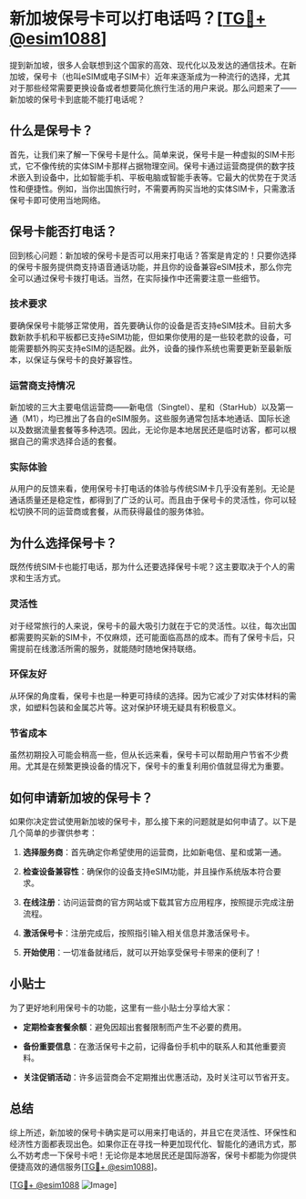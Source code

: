 # 新加坡保号卡可以打电话吗？[[TG💪+ @esim1088](https://t.me/s/esim1088)]

提到新加坡，很多人会联想到这个国家的高效、现代化以及发达的通信技术。在新加坡，保号卡（也叫eSIM或电子SIM卡）近年来逐渐成为一种流行的选择，尤其对于那些经常需要更换设备或者想要简化旅行生活的用户来说。那么问题来了——新加坡的保号卡到底能不能打电话呢？

## 什么是保号卡？

首先，让我们来了解一下保号卡是什么。简单来说，保号卡是一种虚拟的SIM卡形式，它不像传统的实体SIM卡那样占据物理空间。保号卡通过运营商提供的数字技术嵌入到设备中，比如智能手机、平板电脑或智能手表等。它最大的优势在于灵活性和便捷性。例如，当你出国旅行时，不需要再购买当地的实体SIM卡，只需激活保号卡即可使用当地网络。

## 保号卡能否打电话？

回到核心问题：新加坡的保号卡是否可以用来打电话？答案是肯定的！只要你选择的保号卡服务提供商支持语音通话功能，并且你的设备兼容eSIM技术，那么你完全可以通过保号卡拨打电话。当然，在实际操作中还需要注意一些细节。

### 技术要求

要确保保号卡能够正常使用，首先要确认你的设备是否支持eSIM技术。目前大多数新款手机和平板都已支持eSIM功能，但如果你使用的是一些较老款的设备，可能需要额外购买支持eSIM的适配器。此外，设备的操作系统也需要更新至最新版本，以保证与保号卡的良好兼容性。

### 运营商支持情况

新加坡的三大主要电信运营商——新电信（Singtel）、星和（StarHub）以及第一通（M1），均已推出了各自的eSIM服务。这些服务通常包括本地通话、国际长途以及数据流量套餐等多种选项。因此，无论你是本地居民还是临时访客，都可以根据自己的需求选择合适的套餐。

### 实际体验

从用户的反馈来看，使用保号卡打电话的体验与传统SIM卡几乎没有差别。无论是通话质量还是稳定性，都得到了广泛的认可。而且由于保号卡的灵活性，你可以轻松切换不同的运营商或套餐，从而获得最佳的服务体验。

## 为什么选择保号卡？

既然传统SIM卡也能打电话，那为什么还要选择保号卡呢？这主要取决于个人的需求和生活方式。

### 灵活性

对于经常旅行的人来说，保号卡的最大吸引力就在于它的灵活性。以往，每次出国都需要购买新的SIM卡，不仅麻烦，还可能面临高昂的成本。而有了保号卡后，只需提前在线激活所需的服务，就能随时随地保持联络。

### 环保友好

从环保的角度看，保号卡也是一种更可持续的选择。因为它减少了对实体材料的需求，如塑料包装和金属芯片等。这对保护环境无疑具有积极意义。

### 节省成本

虽然初期投入可能会稍高一些，但从长远来看，保号卡可以帮助用户节省不少费用。尤其是在频繁更换设备的情况下，保号卡的重复利用价值就显得尤为重要。

## 如何申请新加坡的保号卡？

如果你决定尝试使用新加坡的保号卡，那么接下来的问题就是如何申请了。以下是几个简单的步骤供参考：

1. **选择服务商**：首先确定你希望使用的运营商，比如新电信、星和或第一通。
   
2. **检查设备兼容性**：确保你的设备支持eSIM功能，并且操作系统版本符合要求。

3. **在线注册**：访问运营商的官方网站或下载其官方应用程序，按照提示完成注册流程。

4. **激活保号卡**：注册完成后，按照指引输入相关信息并激活保号卡。

5. **开始使用**：一切准备就绪后，就可以开始享受保号卡带来的便利了！

## 小贴士

为了更好地利用保号卡的功能，这里有一些小贴士分享给大家：

- **定期检查套餐余额**：避免因超出套餐限制而产生不必要的费用。
  
- **备份重要信息**：在激活保号卡之前，记得备份手机中的联系人和其他重要资料。

- **关注促销活动**：许多运营商会不定期推出优惠活动，及时关注可以节省开支。

## 总结

综上所述，新加坡的保号卡确实是可以用来打电话的，并且它在灵活性、环保性和经济性方面都表现出色。如果你正在寻找一种更加现代化、智能化的通讯方式，那么不妨考虑一下保号卡吧！无论你是本地居民还是国际游客，保号卡都能为你提供便捷高效的通信服务[[TG💪+ @esim1088](https://t.me/s/esim1088)]。

[[TG💪+ @esim1088](https://t.me/s/esim1088) ![Image](https://i.postimg.cc/4NQfJmqS/Snipaste-2025-05-13-00-14-12.png)]